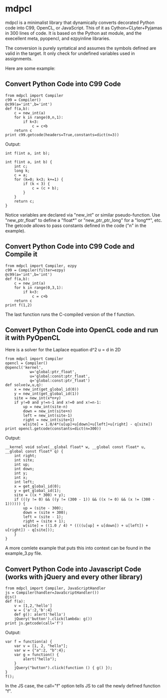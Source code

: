 # mdpcl

mdpcl is a minimalist library that dynamically converts decorated Python code into C99, OpenCL, or JavaScript. This of it as Cython+CLyter+Pyjamas in 300 lines of code. It is based on the Python ast module, and the execellent meta, pyopencl, and ezpyinline libraries.

The conversion is purely syntatical and assumes the symbols defined are valid in the target.
It only check for undefined variables used in assignments.

Here are some example:

## Convert Python Code into C99 Code

    from mdpcl import Compiler
    c99 = Compiler()
    @c99(a='int',b='int')
    def f(a,b):
        c = new_int(a)
        for k in range(0,n,1):
            if k<3:
                c = c+b
        return c
    print c99.getcode(headers=True,constants=dict(n=3))

Output:

    int f(int a, int b);

    int f(int a, int b) {
        int c;
        long k;
        c = a;
        for (k=0; k<3; k+=1) {
            if (k < 3) {
                c = (c + b);
            }
        }
        return c;
    }

Notice variables are declared via "new_int" or similar pseudo-function. Use "new_ptr_float" to define a "float*" or "new_ptr_ptr_long" for a "long**", etc. The getcode allows to pass constants defined in the code ("n" in the example).

## Convert Python Code into C99 Code and Compile it

    from mdpcl import Compiler, ezpy
    c99 = Compiler(filter=ezpy)
    @c99(a='int',b='int')
    def f(a,b):
        c = new_int(a)
        for k in range(0,3,1):
            if k<3:
                c = c+b
        return c
    print f(1,2)

The last function runs the C-compiled version of the f function.

## Convert Python Code into OpenCL code and run it with PyOpenCL

Here is a solver for the Laplace equation d^2 u = d in 2D

    from mdpcl import Compiler
    opencl = Compiler()
    @opencl('kernel',
               w='global:ptr_float',
               u='global:const:ptr_float',
               q='global:const:ptr_float')
    def solve(w,u,q):
        x = new_int(get_global_id(0))
        y = new_int(get_global_id(1))
        site = new_int(x*n+y)
        if y!=0 and y!=n-1 and x!=0 and x!=n-1:
            up = new_int(site-n)
            down = new_int(site+n)
            left = new_int(site-1)
            right = new_int(site+1)
            w[site] = 1.0/4*(u[up]+u[down]+u[left]+u[right] - q[site])
    print opencl.getcode(constants=dict(n=300))

Output:

    __kernel void solve(__global float* w, __global const float* u, __global const float* q) {
        int right;
        int site;
        int up;
        int down;
        int y;
        int x;
        int left;
        x = get_global_id(0);
        y = get_global_id(1);
        site = ((x * 300) + y);
        if (((y != 0) && ((y != (300 - 1)) && ((x != 0) && (x != (300 - 1)))))) {
            up = (site - 300);
            down = (site + 300);
            left = (site - 1);
            right = (site + 1);
            w[site] = ((1.0 / 4) * ((((u[up] + u[down]) + u[left]) + u[right]) - q[site]));
        }
    }

A more comlete example that puts this into context can be found in the example_3.py file.

## Convert Python Code into Javascript Code (works with jQuery and every other library)

    from mdpcl import Compiler, JavaScriptHandler
    js = Compiler(handler=JavaScriptHandler())
    @js()
    def f(a):
        v = [1,2,'hello']
        w = {'a':2,'b':4}
        def g(): alert('hello')
        jQuery('button').click(lambda: g())
    print js.getcode(call='f')

Output:

    var f = function(a) {
        var v = [1, 2, "hello"];
        var w = {"a":2, "b":4};
        var g = function() {
            alert("hello");
        }
        jQuery("button").click(function () { g() });
    }
    f();

In the JS case, the call="f" option tells JS to call the newly defined function "f".

